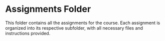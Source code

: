 # Assignments Folder

This folder contains all the assignments for the course. Each assignment is organized into its respective subfolder, with all necessary files and instructions provided. 
